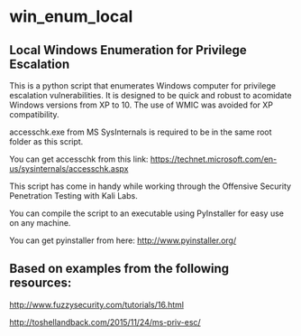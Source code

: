 # win_enum_local
## Local Windows Enumeration for Privilege Escalation

This is a python script that enumerates Windows computer for privilege escalation vulnerabilities. It is designed to be quick and robust to acomidate Windows versions from XP to 10. The use of WMIC was avoided for XP compatibility. 

accesschk.exe from MS SysInternals is required to be in the same root folder as this script.

You can get accesschk from this link: https://technet.microsoft.com/en-us/sysinternals/accesschk.aspx

This script has come in handy while working through the Offensive Security Penetration Testing with Kali Labs.

You can compile the script to an executable using PyInstaller for easy use on any machine.



You can get pyinstaller from here: http://www.pyinstaller.org/

## Based on examples from the following resources:

http://www.fuzzysecurity.com/tutorials/16.html

http://toshellandback.com/2015/11/24/ms-priv-esc/
